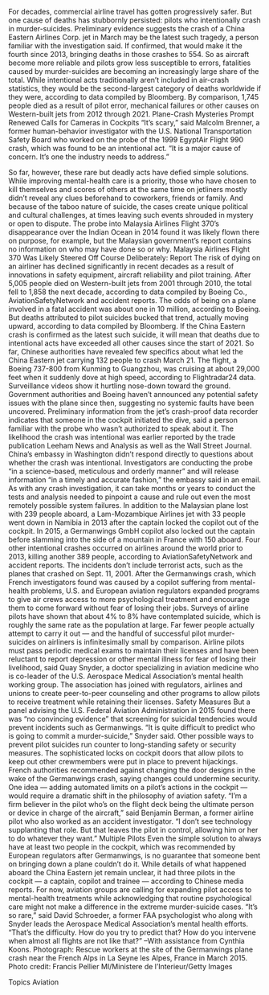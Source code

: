 For decades, commercial airline travel has gotten progressively safer. But one cause of deaths has stubbornly persisted: pilots who intentionally crash in murder-suicides.
Preliminary evidence suggests the crash of a China Eastern Airlines Corp. jet in March may be the latest such tragedy, a person familiar with the investigation said. If confirmed, that would make it the fourth since 2013, bringing deaths in those crashes to 554.
So as aircraft become more reliable and pilots grow less susceptible to errors, fatalities caused by murder-suicides are becoming an increasingly large share of the total. While intentional acts traditionally aren’t included in air-crash statistics, they would be the second-largest category of deaths worldwide if they were, according to data compiled by Bloomberg. By comparison, 1,745 people died as a result of pilot error, mechanical failures or other causes on Western-built jets from 2012 through 2021.
Plane-Crash Mysteries Prompt Renewed Calls for Cameras in Cockpits
“It’s scary,” said Malcolm Brenner, a former human-behavior investigator with the U.S. National Transportation Safety Board who worked on the probe of the 1999 EgyptAir Flight 990 crash, which was found to be an intentional act. “It is a major cause of concern. It’s one the industry needs to address.”

So far, however, these rare but deadly acts have defied simple solutions. While improving mental-health care is a priority, those who have chosen to kill themselves and scores of others at the same time on jetliners mostly didn’t reveal any clues beforehand to coworkers, friends or family.
And because of the taboo nature of suicide, the cases create unique political and cultural challenges, at times leaving such events shrouded in mystery or open to dispute. The probe into Malaysia Airlines Flight 370’s disappearance over the Indian Ocean in 2014 found it was likely flown there on purpose, for example, but the Malaysian government’s report contains no information on who may have done so or why.
Malaysia Airlines Flight 370 Was Likely Steered Off Course Deliberately: Report
The risk of dying on an airliner has declined significantly in recent decades as a result of innovations in safety equipment, aircraft reliability and pilot training. After 5,005 people died on Western-built jets from 2001 through 2010, the total fell to 1,858 the next decade, according to data compiled by Boeing Co., AviationSafetyNetwork and accident reports. The odds of being on a plane involved in a fatal accident was about one in 10 million, according to Boeing.
But deaths attributed to pilot suicides bucked that trend, actually moving upward, according to data compiled by Bloomberg. If the China Eastern crash is confirmed as the latest such suicide, it will mean that deaths due to intentional acts have exceeded all other causes since the start of 2021.
So far, Chinese authorities have revealed few specifics about what led the China Eastern jet carrying 132 people to crash March 21. The flight, a Boeing 737-800 from Kunming to Guangzhou, was cruising at about 29,000 feet when it suddenly dove at high speed, according to Flightradar24 data. Surveillance videos show it hurtling nose-down toward the ground.
Government authorities and Boeing haven’t announced any potential safety issues with the plane since then, suggesting no systemic faults have been uncovered. Preliminary information from the jet’s crash-proof data recorder indicates that someone in the cockpit initiated the dive, said a person familiar with the probe who wasn’t authorized to speak about it. The likelihood the crash was intentional was earlier reported by the trade publication Leeham News and Analysis as well as the Wall Street Journal.
China’s embassy in Washington didn’t respond directly to questions about whether the crash was intentional. Investigators are conducting the probe “in a science-based, meticulous and orderly manner” and will release information “in a timely and accurate fashion,” the embassy said in an email.
As with any crash investigation, it can take months or years to conduct the tests and analysis needed to pinpoint a cause and rule out even the most remotely possible system failures.
In addition to the Malaysian plane lost with 239 people aboard, a Lam-Mozambique Airlines jet with 33 people went down in Namibia in 2013 after the captain locked the copilot out of the cockpit. In 2015, a Germanwings GmbH copilot also locked out the captain before slamming into the side of a mountain in France with 150 aboard.
Four other intentional crashes occurred on airlines around the world prior to 2013, killing another 389 people, according to AviationSafetyNetwork and accident reports. The incidents don’t include terrorist acts, such as the planes that crashed on Sept. 11, 2001.
After the Germanwings crash, which French investigators found was caused by a copilot suffering from mental-health problems, U.S. and European aviation regulators expanded programs to give air crews access to more psychological treatment and encourage them to come forward without fear of losing their jobs.
Surveys of airline pilots have shown that about 4% to 8% have contemplated suicide, which is roughly the same rate as the population at large. Far fewer people actually attempt to carry it out — and the handful of successful pilot murder-suicides on airliners is infinitesimally small by comparison.
Airline pilots must pass periodic medical exams to maintain their licenses and have been reluctant to report depression or other mental illness for fear of losing their livelihood, said Quay Snyder, a doctor specializing in aviation medicine who is co-leader of the U.S. Aerospace Medical Association’s mental health working group. The association has joined with regulators, airlines and unions to create peer-to-peer counseling and other programs to allow pilots to receive treatment while retaining their licenses.
Safety Measures
But a panel advising the U.S. Federal Aviation Administration in 2015 found there was “no convincing evidence” that screening for suicidal tendencies would prevent incidents such as Germanwings.
“It is quite difficult to predict who is going to commit a murder-suicide,” Snyder said.
Other possible ways to prevent pilot suicides run counter to long-standing safety or security measures.
The sophisticated locks on cockpit doors that allow pilots to keep out other crewmembers were put in place to prevent hijackings. French authorities recommended against changing the door designs in the wake of the Germanwings crash, saying changes could undermine security.
One idea — adding automated limits on a pilot’s actions in the cockpit — would require a dramatic shift in the philosophy of aviation safety.
“I’m a firm believer in the pilot who’s on the flight deck being the ultimate person or device in charge of the aircraft,” said Benjamin Berman, a former airline pilot who also worked as an accident investigator. “I don’t see technology supplanting that role. But that leaves the pilot in control, allowing him or her to do whatever they want.”
Multiple Pilots
Even the simple solution to always have at least two people in the cockpit, which was recommended by European regulators after Germanwings, is no guarantee that someone bent on bringing down a plane couldn’t do it. While details of what happened aboard the China Eastern jet remain unclear, it had three pilots in the cockpit — a captain, copilot and trainee — according to Chinese media reports.
For now, aviation groups are calling for expanding pilot access to mental-health treatments while acknowledging that routine psychological care might not make a difference in the extreme murder-suicide cases.
“It’s so rare,” said David Schroeder, a former FAA psychologist who along with Snyder leads the Aerospace Medical Association’s mental health efforts. “That’s the difficulty. How do you try to predict that? How do you intervene when almost all flights are not like that?”
–With assistance from Cynthia Koons.
Photograph: Rescue workers at the site of the Germanwings plane crash near the French Alps in La Seyne les Alpes, France in March 2015. Photo credit: Francis Pellier MI/Ministere de l’Interieur/Getty Images

Topics
Aviation

